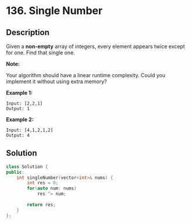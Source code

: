 # 136. Single Number

## Description

Given a **non-empty** array of integers, every element appears twice except for one. Find that single one.

**Note:**

Your algorithm should have a linear runtime complexity. Could you implement it without using extra memory?

**Example 1:**

```
Input: [2,2,1]
Output: 1
```

**Example 2:**

```
Input: [4,1,2,1,2]
Output: 4
```

## Solution

```cpp
class Solution {
public:
    int singleNumber(vector<int>& nums) {
        int res = 0;
        for(auto num: nums)
            res ^= num;
        
        return res;
    }
};
```